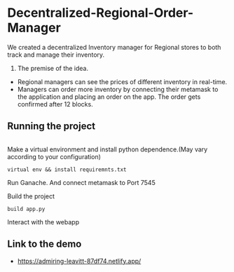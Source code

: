 # Decentralized-Regional-Order-Manager

We created a decentralized Inventory manager for Regional stores to both track and manage their inventory.

1. The premise of the idea.

  * Regional managers can see the prices of different inventory in real-time. 
  * Managers can order more inventory by connecting their metamask to the application and placing an order on the app. The order gets confirmed after 12 blocks.

## Running the project ##
``` git clone https://github.com/nik92eth/Decentralized-Regional-Order-Manager.git 
```

Make a virtual environment and install python dependence.(May vary according to your configuration)

``` 
virtual env && install requiremnts.txt
```
Run Ganache. And connect metamask to Port 7545

Build the project
```
build app.py
```
Interact with the webapp

## Link to the demo ##
  * https://admiring-leavitt-87df74.netlify.app/
